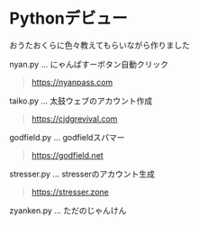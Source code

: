 # Pythonデビュー
おうたおくらに色々教えてもらいながら作りました

nyan.py ... にゃんぱすーボタン自動クリック
> https://nyanpass.com

taiko.py ... 太鼓ウェブのアカウント作成
> https://cjdgrevival.com

godfield.py ... godfieldスパマー
> https://godfield.net

stresser.py ... stresserのアカウント生成
> https://stresser.zone

zyanken.py ... ただのじゃんけん